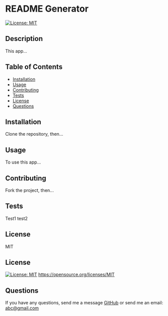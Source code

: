 # README Generator
  [![License: MIT](https://img.shields.io/badge/License-MIT-yellow.svg)](https://opensource.org/licenses/MIT)

  ## Description
  This app...

  ## Table of Contents
  - [Installation](#installation)
  - [Usage](#usage)
  - [Contributing](#contributing)
  - [Tests](#tests)
  - [License](#license)
  - [Questions](#questions)

  ## Installation
  Clone the repository, then...

  ## Usage
  To use this app...

  ## Contributing
  Fork the project, then...

  ## Tests
  Test1 test2

  ## License
  MIT
  ## License
  [![License: MIT](https://img.shields.io/badge/License-MIT-yellow.svg)](https://opensource.org/licenses/MIT)
  https://opensource.org/licenses/MIT 
    

  ## Questions
  If you have any questions, send me a message [GitHub](https://github.com/AlinaB) or send me an email: abc@gmail.com
